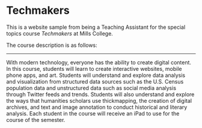 # Techmakers
This is a website sample from being a Teaching Assistant for the special topics course _Techmakers_ at Mills College. 


The course description is as follows:
<hr>
With modern technology, everyone has the ability to create digital content. In this course,
students will learn to create interactive websites, mobile phone apps, and art. Students will
understand and explore data analysis and visualization from structured data sources such as the
U.S. Census population data and unstructured data such as social media analysis through
Twitter feeds and trends. Students will also understand and explore the ways that humanities
scholars use thickmapping, the creation of digital archives, and text and image annotation to
conduct historical and literary analysis. Each student in the course will receive an iPad to use for
the course of the semester.
